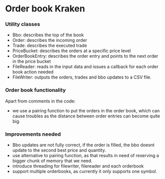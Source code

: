 # Order book Kraken

### Utility classes
- Bbo: describes the top of the book
- Order: describes the incoming order
- Trade: describes the executed trade
- PriceBucket: describes the orders at a specific price level
- OrderBookEntry: describes the order entry and points to the next order in the price bucket
- FileReader: reads in the input data and issues a callback for each order book action needed
- FileWriter: outputs the orders, trades and bbo updates to a CSV file.

### Order book functionality
Apart from comments in the code:
- we use a pairing function to put the orders in the order book, which can cause troubles as the distance between order entries can become quite
big.


### Improvements needed
- Bbo updates are not fully correct, if the order is filled, the bbo doesnt update to the second best price and quantity.
- use alternative to pairing function, as that results in need of reserving a bigger chunk of memory that we need.
- introduce threading for filewriter, filereader and each orderbook
- support multiple orderbooks, as currently it only supports one symbol.